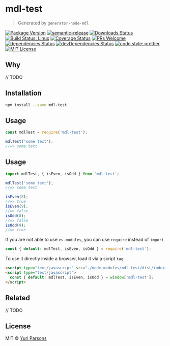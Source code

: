 # mdl-test

> Generated by `generator-node-mdl`

[![Package Version](https://img.shields.io/npm/v/mdl-test.svg?style=flat-square)](https://www.npmjs.com/package/mdl-test)
[![semantic-release](https://img.shields.io/badge/%20%20%F0%9F%93%A6%F0%9F%9A%80-semantic--release-e10079.svg)](https://github.com/semantic-release/semantic-release)
[![Downloads Status](https://img.shields.io/npm/dm/mdl-test.svg?style=flat-square)](https://npm-stat.com/charts.html?package=mdl-test&from=2016-04-01)
[![Build Status: Linux](https://img.shields.io/travis/ninjakttty/mdl-test/master.svg?style=flat-square)](https://travis-ci.org/ninjakttty/mdl-test)
[![Coverage Status](https://coveralls.io/repos/github/ninjakttty/mdl-test/badge.svg?branch=master)](https://coveralls.io/github/ninjakttty/mdl-test?branch=master)
[![PRs Welcome](https://img.shields.io/badge/PRs-welcome-brightgreen.svg?style=flat-square)](http://makeapullrequest.com)
[![dependencies Status](https://david-dm.org/ninjakttty/mdl-test/status.svg)](https://david-dm.org/ninjakttty/mdl-test)
[![devDependencies Status](https://david-dm.org/ninjakttty/mdl-test/dev-status.svg)](https://david-dm.org/ninjakttty/mdl-test?type=dev)
[![code style: prettier](https://img.shields.io/badge/code_style-prettier-ff69b4.svg?style=flat-square)](https://github.com/prettier/prettier)
[![MIT License](https://img.shields.io/npm/l/stack-overflow-copy-paste.svg?style=flat-square)](http://opensource.org/licenses/MIT)

## Why

// TODO

## Installation

```sh
npm install --save mdl-test
```

## Usage

```js
const mdlTest = require('mdl-test');

mdlTest('some text');
//=> some text
```

## Usage

```js
import mdlTest, { isEven, isOdd } from 'mdl-test';

mdlTest('some text');
//=> some text

isEven(8);
//=> true
isEven(9);
//=> false
isOdd(8);
//=> false
isOdd(9);
//=> true
```

If you are not able to use `es-modules`, you can use `require` instead of `import`
```js
const { default: mdlTest, isEven, isOdd } = require('mdl-test');
```

To use it directly inside a browser, load it via a script `tag`:
```html
<script type="text/javascript" src="./node_modules/mdl-test/dist/index.js"></script>
<script type="text/javascript">
  const { default: mdlTest, isEven, isOdd } = window['mdl-test'];
</script>
```

## Related

// TODO

## License

MIT &copy; [Yuri Parsons](https://github.com/sharvit/generator-node-mdl)
